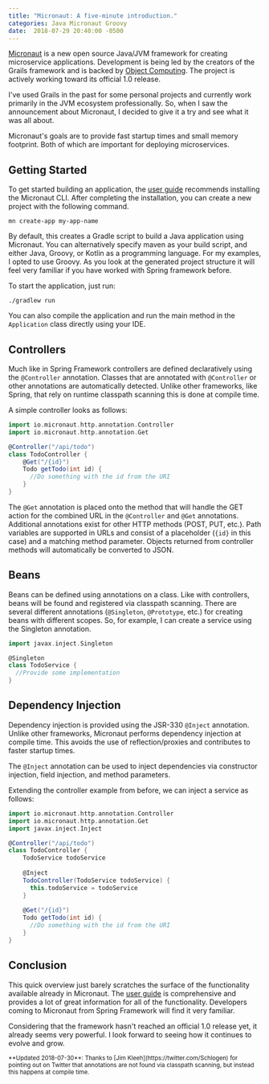 ```yaml
---
title: "Micronaut: A five-minute introduction."
categories: Java Micronaut Groovy
date:  2018-07-29 20:40:00 -0500
---
```


[Micronaut](http://micronaut.io) is a new open source Java/JVM framework for creating microservice applications. 
Development is being led by the creators of the Grails framework and is backed by 
[Object Computing](https://objectcomputing.com/products/micronaut). The project is actively working toward its 
official 1.0 release. 

I've used Grails in the past for some personal projects and currently work primarily in the JVM ecosystem 
professionally. So, when I saw the announcement about Micronaut, I decided to give it a try and see
what it was all about.

Micronaut's goals are to provide fast startup times and small memory footprint. Both of which are important for deploying
microservices.

## Getting Started

To get started building an application, the [user guide](https://docs.micronaut.io/snapshot/guide/index.html#quickStart) 
recommends installing the Micronaut CLI. After completing the installation, you can create a new project with the following command.

```
mn create-app my-app-name
```

By default, this creates a Gradle script to build a Java application using Micronaut. You can alternatively specify 
maven as your build script, and either Java, Groovy, or Kotlin as a programming language. For my examples, I opted to use Groovy.
As you look at the generated project structure it will feel very familiar if you have worked with Spring framework before.

To start the application, just run:

```
./gradlew run
```

You can also compile the application and run the main method in the `Application` class directly using your IDE.

## Controllers

Much like in Spring Framework controllers are defined declaratively using the `@Controller` annotation. 
Classes that are annotated with `@Controller` or other annotations are automatically detected.
Unlike other frameworks, like Spring, that rely on runtime classpath scanning this is done at compile time.

A simple controller looks as follows:

```groovy
import io.micronaut.http.annotation.Controller
import io.micronaut.http.annotation.Get

@Controller("/api/todo")
class TodoController {
    @Get("/{id}")
    Todo getTodo(int id) {
      //Do something with the id from the URI
    }    
}
```

The `@Get` annotation is placed onto the method that will handle the GET action for the combined URL in the `@Controller`
and `@Get` annotations. Additional annotations exist for other HTTP methods (POST, PUT, etc.). Path variables are supported
in URLs and consist of a placeholder (`{id}` in this case) and a matching method parameter. Objects returned from controller
methods will automatically be converted to JSON.

## Beans

Beans can be defined using annotations on a class. Like with controllers, beans will be found and registered via classpath
scanning. There are several different annotations (`@Singleton`, `@Prototype`, etc.) for creating beans with different scopes.
So, for example, I can create a service using the Singleton annotation.

```groovy
import javax.inject.Singleton

@Singleton
class TodoService {
  //Provide some implementation
}
```

## Dependency Injection

Dependency injection is provided using the JSR-330 `@Inject` annotation. Unlike other frameworks, Micronaut performs 
dependency injection at compile time. This avoids the use of reflection/proxies and contributes to faster startup
times.

The `@Inject` annotation can be used to inject dependencies via constructor injection, field injection, and method parameters.

Extending the controller example from before, we can inject a service as follows:

```groovy
import io.micronaut.http.annotation.Controller
import io.micronaut.http.annotation.Get
import javax.inject.Inject

@Controller("/api/todo")
class TodoController {
    TodoService todoService
  
    @Inject
    TodoController(TodoService todoService) {
      this.todoService = todoService
    }
    
    @Get("/{id}")
    Todo getTodo(int id) {
      //Do something with the id from the URI
    }    
}
```

## Conclusion

This quick overview just barely scratches the surface of the functionality available already in Micronaut. The 
[user guide](https://docs.micronaut.io/snapshot/guide/index.html) is comprehensive and provides a lot of great information
for all of the functionality. Developers coming to Micronaut from Spring Framework will find it very familiar.

Considering that the framework hasn't reached an official 1.0 release yet, it already seems very powerful. I look forward
to seeing how it continues to evolve and grow.

<small>
**Updated 2018-07-30**: Thanks to [Jim Kleeh](https://twitter.com/Schlogen) for pointing out on Twitter that annotations
are not found via classpath scanning, but instead this happens at compile time.
</small>